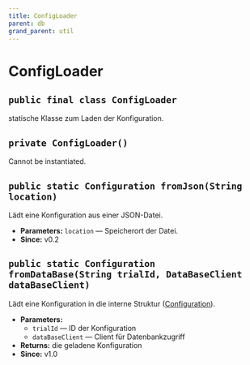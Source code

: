 ```yaml
---
title: ConfigLoader
parent: db
grand_parent: util
---
```


# ConfigLoader


## `public final class ConfigLoader`

statische Klasse zum Laden der Konfiguration.

## `private ConfigLoader()`

Cannot be instantiated.

## `public static Configuration fromJson(String location)`

Lädt eine Konfiguration aus einer JSON-Datei.

 * **Parameters:** `location` — Speicherort der Datei.
 * **Since:** v0.2

## `public static Configuration fromDataBase(String trialId, DataBaseClient dataBaseClient)`

Lädt eine Konfiguration in die interne Struktur ([Configuration](Configuration.md)).

 * **Parameters:**
   * `trialId` — ID der Konfiguration
   * `dataBaseClient` — Client für Datenbankzugriff
 * **Returns:** die geladene Konfiguration
 * **Since:** v1.0
